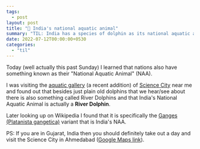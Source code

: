 ```yaml
---
tags:
  - post
layout: post
title: "📝 India's national aquatic animal"
summary: "TIL: India has a species of dolphin as its national aquatic animal."
date: 2022-07-12T00:00:00+0530
categories:
  - "til"
---
```


Today (well actually this past Sunday) I learned that nations also have something known as their "National Aquatic Animal" (NAA).

I was visiting the [aquatic gallery](https://sciencecity.gujarat.gov.in/ticketing/ticket/aquatic-gallery-41) (a recent addition) of [Science City](https://sciencecity.gujarat.gov.in/home) near me and found out that besides just plain old dolphins that we hear/see about there is also something called River Dolphins and that India's National Aquatic Animal is actually a __River Dolphin__.

Later looking up on Wikipedia I found that it is specifically the [Ganges (Platanista gangetica)](https://en.wikipedia.org/wiki/Ganges_river_dolphin) variant that is India's NAA.

PS: If you are in Gujarat, India then you should definitely take out a day and visit the Science City in Ahmedabad ([Google Maps link](https://goo.gl/maps/kHXJnbhLNF2D8z557)).
